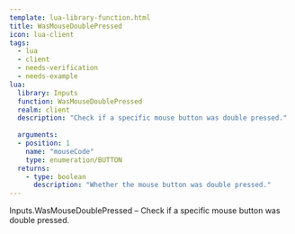 ```yaml
---
template: lua-library-function.html
title: WasMouseDoublePressed
icon: lua-client
tags:
  - lua
  - client
  - needs-verification
  - needs-example
lua:
  library: Inputs
  function: WasMouseDoublePressed
  realm: client
  description: "Check if a specific mouse button was double pressed."
  
  arguments:
  - position: 1
    name: "mouseCode"
    type: enumeration/BUTTON
  returns:
    - type: boolean
      description: "Whether the mouse button was double pressed."
---
```


<div class="lua__search__keywords">
Inputs.WasMouseDoublePressed &#x2013; Check if a specific mouse button was double pressed.
</div>
